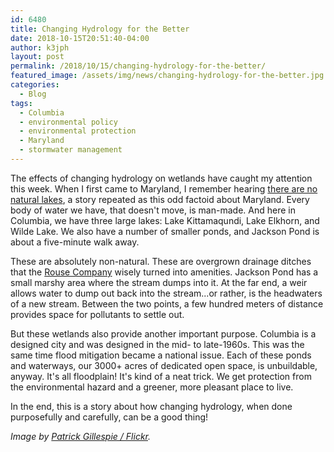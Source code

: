 ```yaml
---
id: 6480
title: Changing Hydrology for the Better
date: 2018-10-15T20:51:40-04:00
author: k3jph
layout: post
permalink: /2018/10/15/changing-hydrology-for-the-better/
featured_image: /assets/img/news/changing-hydrology-for-the-better.jpg
categories:
  - Blog
tags:
  - Columbia
  - environmental policy
  - environmental protection
  - Maryland
  - stormwater management
---
```

The effects of changing hydrology on wetlands have caught my attention
this week.  When I first came to Maryland, I remember hearing [there
are no natural
lakes](https://www.washingtonpost.com/blogs/rosenwald-md/post/fact-maryland-has-no-natural-lakes/2012/07/30/gJQAbtgdKX_blog.html?utm_term=.9a66e05b0400),
a story repeated as this odd factoid about Maryland.  Every body
of water we have, that doesn't move, is man-made.  And here in
Columbia, we have three large lakes: Lake Kittamaqundi, Lake Elkhorn,
and Wilde Lake.  We also have a number of smaller ponds, and Jackson
Pond is about a five-minute walk away.

These are absolutely non-natural.  These are overgrown drainage
ditches that the [Rouse Company](https://www.howardhughes.com/)
wisely turned into amenities.  Jackson Pond has a small marshy area
where the stream dumps into it.  At the far end, a weir allows water
to dump out back into the stream...or rather, is the headwaters of
a new stream.  Between the two points, a few hundred meters of
distance provides space for pollutants to settle out.

But these wetlands also provide another important purpose.  Columbia
is a designed city and was designed in the mid- to late-1960s.  This
was the same time flood mitigation became a national issue.  Each
of these ponds and waterways, our 3000+ acres of dedicated open
space, is unbuildable, anyway.  It's all floodplain!  It's kind of
a neat trick.  We get protection from the environmental hazard and
a greener, more pleasant place to live.

In the end, this is a story about how changing hydrology, when done
purposefully and carefully, can be a good thing!

_Image by [Patrick Gillespie /
Flickr](https://www.flickr.com/photos/40423570@N07/37122899940)._
